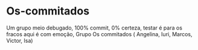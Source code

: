 # Os-commitados
Um grupo meio debugado, 100% commit, 0% certeza, testar é para os fracos aqui é com emoção, Grupo Os commitados ( Angelina, Iuri, Marcos, Victor, Isa)
